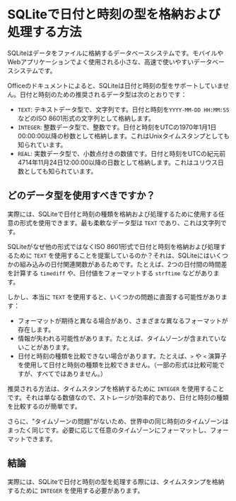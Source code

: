 # SQLiteで日付と時刻の型を格納および処理する方法

SQLiteはデータをファイルに格納するデータベースシステムです。モバイルやWebアプリケーションでよく使用される小さな、高速で使いやすいデータベースシステムです。

Officeのドキュメントによると、SQLiteは日付と時刻の型をサポートしていません。日付と時刻のための推奨されるデータ型は次のとおりです：

- `TEXT`: テキストデータ型で、文字列です。日付と時刻を`YYYY-MM-DD HH:MM:SS`などのISO 8601形式の文字列として格納します。
- `INTEGER`: 整数データ型で、整数です。日付と時刻をUTCの1970年1月1日00:00:00以降の秒数として格納します。これはUnixタイムスタンプとしても知られています。
- `REAL`: 実数データ型で、小数点付きの数値です。日付と時刻をUTCの紀元前4714年11月24日12:00:00以降の日数として格納します。これはユリウス日数としても知られています。

## どのデータ型を使用すべきですか？

実際には、SQLiteで日付と時刻の種類を格納および処理するために使用する任意の形式を使用できます。最も柔軟なデータ型は `TEXT` であり、これは文字列です。

SQLiteがなぜ他の形式ではなくISO 8601形式で日付と時刻を格納および処理するために `TEXT` を使用することを提案しているのか？それは、SQLiteにはいくつかの組み込みの日付関連関数があるためです。たとえば、2つの日付間の時間差を計算する `timediff` や、日付値をフォーマットする `strftime` などがあります。

しかし、本当に `TEXT` を使用すると、いくつかの問題に直面する可能性があります：

- フォーマットが期待と異なる場合があり、さまざまな異なるフォーマットが存在します。
- 情報が失われる可能性があります。たとえば、タイムゾーンが含まれていないことがあります。
- 日付と時刻の種類を比較できない場合があります。たとえば、`>` や `<` 演算子を使用して日付と時刻の種類を比較できません。（一部の形式は比較可能ですが、すべてではありません。）

推奨される方法は、タイムスタンプを格納するために `INTEGER` を使用することです。それは単なる数値なので、ストレージが効率的であり、日付と時刻の種類を比較するのが簡単です。

さらに、"タイムゾーンの問題"がないため、世界中の同じ時刻のタイムゾーンはまったく同じです。必要に応じて任意のタイムゾーンにフォーマットし、フォーマットできます。

## 結論

実際には、SQLiteで日付と時刻の型を処理する際には、タイムスタンプを格納するために `INTEGER` を使用する必要があります。